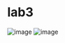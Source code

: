 # lab3

![image](https://github.com/devolws-fucker/lab3/assets/107028257/a0082c98-546a-48e0-b7ec-d055ce298253)
![image](https://github.com/devolws-fucker/lab3/assets/107028257/1bbc67a2-065a-4282-8f34-a1d313463b73)
